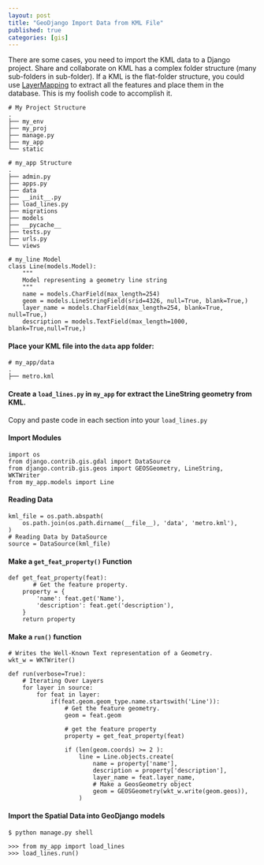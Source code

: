 ```yaml
---
layout: post
title: "GeoDjango Import Data from KML File"
published: true
categories: [gis]
---
```

There are some cases, you need to import the KML data to a Django project.
Share and collaborate on KML has a complex folder structure (many sub-folders
in sub-folder). If a KML is the flat-folder structure, you could use
[LayerMapping](https://docs.djangoproject.com/en/2.1/ref/contrib/gis/layermapping/) to extract all the features and place them in the database.
This is my foolish code to accomplish it.

```
# My Project Structure
.
├── my_env
├── my_proj
├── manage.py
├── my_app
└── static

# my_app Structure
.
├── admin.py
├── apps.py
├── data
├── __init__.py
├── load_lines.py
├── migrations
├── models
├── __pycache__
├── tests.py
├── urls.py
└── views

# my_line Model
class Line(models.Model):
    """
    Model representing a geometry line string
    """
    name = models.CharField(max_length=254)
    geom = models.LineStringField(srid=4326, null=True, blank=True,)
    layer_name = models.CharField(max_length=254, blank=True, null=True,)
    description = models.TextField(max_length=1000, blank=True,null=True,)
```

#### Place your KML file into the `data` app folder:

```
# my_app/data
.
├── metro.kml
```

#### Create a `load_lines.py` in `my_app` for extract the LineString geometry from KML.
Copy and paste code in each section into your `load_lines.py`

#### Import Modules

```
import os
from django.contrib.gis.gdal import DataSource
from django.contrib.gis.geos import GEOSGeometry, LineString, WKTWriter
from my_app.models import Line
```

#### Reading Data

```
kml_file = os.path.abspath(
    os.path.join(os.path.dirname(__file__), 'data', 'metro.kml'),
)
# Reading Data by DataSource
source = DataSource(kml_file)
```

#### Make a `get_feat_property()` Function

```
def get_feat_property(feat):
       # Get the feature property.
    property = {
        'name': feat.get('Name'),
        'description': feat.get('description'),
    }
    return property
```

#### Make a `run()` function

```
# Writes the Well-Known Text representation of a Geometry.
wkt_w = WKTWriter()

def run(verbose=True):
    # Iterating Over Layers
    for layer in source:
        for feat in layer:
            if(feat.geom.geom_type.name.startswith('Line')):
                # Get the feature geometry.
                geom = feat.geom

                # get the feature property
                property = get_feat_property(feat)

                if (len(geom.coords) >= 2 ):
                    line = Line.objects.create(
                        name = property['name'],
                        description = property['description'],
                        layer_name = feat.layer_name,
                        # Make a GeosGeometry object
                        geom = GEOSGeometry(wkt_w.write(geom.geos)),                    
                    )
```

#### Import the Spatial Data into GeoDjango models

```
$ python manage.py shell

>>> from my_app import load_lines
>>> load_lines.run()
```
